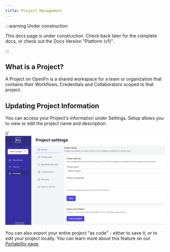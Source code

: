 ```yaml
---
title: Project Management
---
```


:::warning Under construction

This docs page is under construction. Check back later for the complete docs, or check out the Docs Version "Platform (v1)". 

:::

## What is a Project?

A Project on OpenFn is a shared workspace for a team or organization that contains their Workflows, Credentials and Collaborators scoped to that project.

## Updating Project Information

You can access your Project's information under Settings. Setup allows you to view or edit the project name and description.  

// ![Project Overview](/static/img/lightning_project_overview.png)

You can also export your entire project "as code" - either to save it, or to edit your project locally. You can learn more about this feature on our [Portability page](https://docs.openfn.org/documentation/next/deploy/portability).



